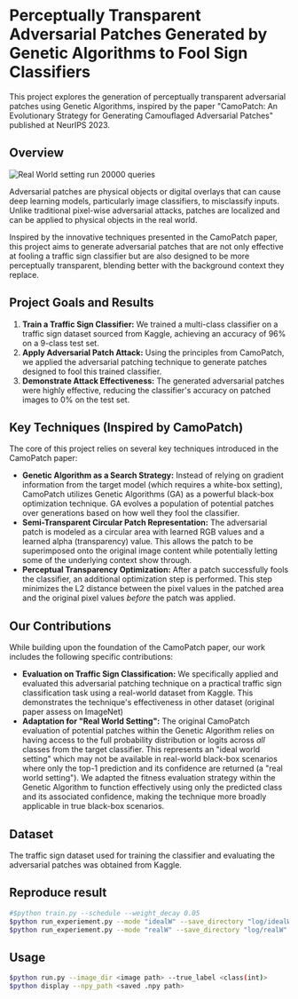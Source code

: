 # Perceptually Transparent Adversarial Patches Generated by Genetic Algorithms to Fool Sign Classifiers

This project explores the generation of perceptually transparent adversarial patches using Genetic Algorithms, inspired by the paper "CamoPatch: An Evolutionary Strategy for Generating Camouflaged Adversarial Patches" published at NeurIPS 2023.

## Overview

![Real World setting run 20000 queries]('examples/attack_visualization.png')

Adversarial patches are physical objects or digital overlays that can cause deep learning models, particularly image classifiers, to misclassify inputs. Unlike traditional pixel-wise adversarial attacks, patches are localized and can be applied to physical objects in the real world.

Inspired by the innovative techniques presented in the CamoPatch paper, this project aims to generate adversarial patches that are not only effective at fooling a traffic sign classifier but are also designed to be more perceptually transparent, blending better with the background context they replace.

## Project Goals and Results

1.  **Train a Traffic Sign Classifier:** We trained a multi-class classifier on a traffic sign dataset sourced from Kaggle, achieving an accuracy of 96% on a 9-class test set.
2.  **Apply Adversarial Patch Attack:** Using the principles from CamoPatch, we applied the adversarial patching technique to generate patches designed to fool this trained classifier.
3.  **Demonstrate Attack Effectiveness:** The generated adversarial patches were highly effective, reducing the classifier's accuracy on patched images to 0% on the test set.

## Key Techniques (Inspired by CamoPatch)

The core of this project relies on several key techniques introduced in the CamoPatch paper:

* **Genetic Algorithm as a Search Strategy:** Instead of relying on gradient information from the target model (which requires a white-box setting), CamoPatch utilizes Genetic Algorithms (GA) as a powerful black-box optimization technique. GA evolves a population of potential patches over generations based on how well they fool the classifier.
* **Semi-Transparent Circular Patch Representation:** The adversarial patch is modeled as a circular area with learned RGB values and a learned alpha (transparency) value. This allows the patch to be superimposed onto the original image content while potentially letting some of the underlying context show through.
* **Perceptual Transparency Optimization:** After a patch successfully fools the classifier, an additional optimization step is performed. This step minimizes the L2 distance between the pixel values in the patched area and the original pixel values *before* the patch was applied. 

## Our Contributions

While building upon the foundation of the CamoPatch paper, our work includes the following specific contributions:

* **Evaluation on Traffic Sign Classification:** We specifically applied and evaluated this adversarial patching technique on a practical traffic sign classification task using a real-world dataset from Kaggle. This demonstrates the technique's effectiveness in other dataset (original paper assess on ImageNet)
* **Adaptation for "Real World Setting":** The original CamoPatch evaluation of potential patches within the Genetic Algorithm relies on having access to the full probability distribution or logits across *all* classes from the target classifier. This represents an "ideal world setting" which may not be available in real-world black-box scenarios where only the top-1 prediction and its confidence are returned (a "real world setting"). We adapted the fitness evaluation strategy within the Genetic Algorithm to function effectively using only the predicted class and its associated confidence, making the technique more broadly applicable in true black-box scenarios.

## Dataset

The traffic sign dataset used for training the classifier and evaluating the adversarial patches was obtained from Kaggle.

## Reproduce result

```bash
#$python train.py --schedule --weight_decay 0.05
$python run_experiement.py --mode "idealW" --save_directory "log/idealW" 
$python run_experiement.py --mode "realW" --save_directory "log/realW" 
```
## Usage 

```bash
$python run.py --image_dir <image path> --true_label <class(int)> 
$python display --npy_path <saved .npy path>
```